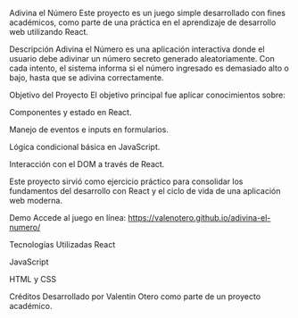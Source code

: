 Adivina el Número 
Este proyecto es un juego simple desarrollado con fines académicos, como parte de una práctica en el aprendizaje de desarrollo web utilizando React.

Descripción
Adivina el Número es una aplicación interactiva donde el usuario debe adivinar un número secreto generado aleatoriamente. Con cada intento, el sistema informa si el número ingresado es demasiado alto o bajo, hasta que se adivina correctamente.

Objetivo del Proyecto
El objetivo principal fue aplicar conocimientos sobre:

Componentes y estado en React.

Manejo de eventos e inputs en formularios.

Lógica condicional básica en JavaScript.

Interacción con el DOM a través de React.

Este proyecto sirvió como ejercicio práctico para consolidar los fundamentos del desarrollo con React y el ciclo de vida de una aplicación web moderna.

Demo
Accede al juego en línea:
https://valenotero.github.io/adivina-el-numero/

Tecnologías Utilizadas
React

JavaScript

HTML y CSS

Créditos
Desarrollado por Valentin Otero como parte de un proyecto académico.
